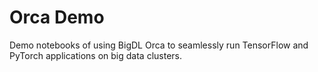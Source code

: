 # Orca Demo
Demo notebooks of using BigDL Orca to seamlessly run TensorFlow and PyTorch applications on big data clusters.

